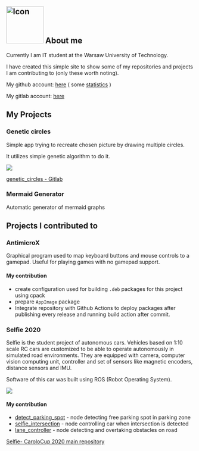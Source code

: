 ##  <img src="https://avatars1.githubusercontent.com/u/45544416?s=460&u=44f4aadd99d13db4e31ae7e086a95dfb1f118cc3&v=4" alt="Icon" width="100"/> About me
Currently I am IT student at the Warsaw University of Technology.

I have created this simple site to show some of my repositories and projects I am contributing to (only these worth noting).

My github account: [here](https://github.com/pktiuk) ( some [statistics](https://coderstats.net/github/#pktiuk) )

My gitlab account: [here](https://gitlab.com/pktiuk)

## My Projects

### Genetic circles
Simple app trying to recreate chosen picture by drawing multiple circles.

It utilizes simple genetic algorithm to do it.

![](https://gitlab.com/pktiuk/genetic_circles/-/raw/master/docs/Example.jpg)

[genetic_circles - Gitlab](https://gitlab.com/pktiuk/genetic_circles)

### Mermaid Generator
Automatic generator of mermaid graphs 

## Projects I contributed to

### AntimicroX
Graphical program used to map keyboard buttons and mouse controls to a gamepad. Useful for playing games with no gamepad support.
#### My contribution
- create configuration used for building `.deb` packages for this project using cpack
- prepare `AppImage` package
- Integrate repository with Github Actions to deploy packages after publishing every release and running build action after commit.

### Selfie 2020
Selfie is the student project of autonomous cars. Vehicles based on 1:10 scale RC cars are customized to be able to operate autonomously in simulated road environments. They are equipped with camera, computer vision computing unit, controller and set of sensors like magnetic encoders, distance sensors and IMU.

Software of this car was built using ROS (Robot Operating System).

![](https://user-images.githubusercontent.com/28540485/74652634-bdccbb00-5186-11ea-8b1c-0661c07a055a.jpg)

#### My contribution
- [detect_parking_spot](https://github.com/KNR-Selfie/selfie_carolocup2020/tree/master/src/selfie_park) - node detecting free parking spot in parking zone
- [selfie_intersection](https://github.com/KNR-Selfie/selfie_carolocup2020/tree/master/src/selfie_intersection) - node controlling car when intersection is detected
- [lane_controller](https://github.com/KNR-Selfie/selfie_carolocup2020/tree/master/src/selfie_avoiding_obstacles) - node detecting and overtaking obstacles on road


[Selfie- CaroloCup 2020 main repository](https://github.com/KNR-Selfie/selfie_carolocup2020)





